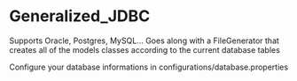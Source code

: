 # Generalized_JDBC
 Supports Oracle, Postgres, MySQL... Goes along with a FileGenerator that creates all of the models classes according to the current database tables

Configure your database informations in configurations/database.properties
